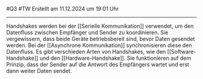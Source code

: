 #Q3 #TW Erstellt am 11.12.2024 um 19:01 Uhr

---
Handshakes werden bei der [[Serielle Kommunikation]] verwendet, um den Datenfluss zwischen Empfänger und Sender zu koordinieren. Sie vergewissern, dass beide Geräte betriebsbereit sind, bevor Daten gesendet werden. Bei der [[Asynchrone Kommunikation]]  synchronisieren diese den Datenfluss.
Es gibt verschieden Arten von Handshakes, wie den [[Software-Handshake]] und den [[Hardware-Handshake]].
Sie funktionieren auf dem Prinzip, dass der Sender auf die Antwort des Empfängers wartet und erst dann weiter Daten sendet.


